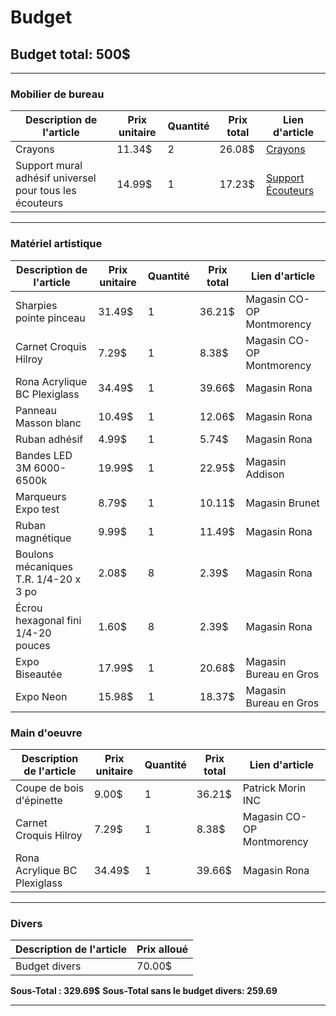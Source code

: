 # Budget

## Budget total: 500$

---

### Mobilier de bureau

| Description de l'article                                | Prix unitaire | Quantité | Prix total | Lien d'article                                                                                                    |
| ------------------------------------------------------- | ------------- | -------- | ---------- | ----------------------------------------------------------------------------------------------------------------- |
| Crayons                                                 | 11.34$        | 2        | 26.08$     | [Crayons](https://www.amazon.ca/Amazon-Basics-Low-Odor-Whiteboard-Assorted/dp/B00T3ROM9G/)                        |
| Support mural adhésif universel pour tous les écouteurs | 14.99$        | 1        | 17.23$     | [Support Écouteurs](https://www.amazon.ca/Headphone-Universal-Sennheiser-Audio-Technica-Controller/dp/B077MBVHP7) |

---

### Matériel artistique

| Description de l'article              | Prix unitaire | Quantité | Prix total | Lien d'article            |
| ------------------------------------- | ------------- | -------- | ---------- | ------------------------- |
| Sharpies pointe pinceau               | 31.49$        | 1        | 36.21$     | Magasin CO-OP Montmorency |
| Carnet Croquis Hilroy                 | 7.29$         | 1        | 8.38$      | Magasin CO-OP Montmorency |
| Rona Acrylique BC Plexiglass          | 34.49$        | 1        | 39.66$     | Magasin Rona              |
| Panneau Masson blanc                  | 10.49$        | 1        | 12.06$     | Magasin Rona              |
| Ruban adhésif                         | 4.99$         | 1        | 5.74$      | Magasin Rona              |
| Bandes LED 3M 6000-6500k              | 19.99$        | 1        | 22.95$     | Magasin Addison           |
| Marqueurs Expo test                   | 8.79$         | 1        | 10.11$     | Magasin Brunet            |
| Ruban magnétique                      | 9.99$         | 1        | 11.49$     | Magasin Rona              |
| Boulons mécaniques T.R. 1/4-20 x 3 po | 2.08$         | 8        | 2.39$      | Magasin Rona              |
| Écrou hexagonal fini 1/4-20 pouces    | 1.60$         | 8        | 2.39$      | Magasin Rona              |
| Expo Biseautée                        | 17.99$        | 1        | 20.68$     | Magasin Bureau en Gros    |
| Expo Neon                             | 15.98$        | 1        | 18.37$     | Magasin Bureau en Gros    |

### Main d'oeuvre

| Description de l'article     | Prix unitaire | Quantité | Prix total | Lien d'article            |
| ---------------------------- | ------------- | -------- | ---------- | ------------------------- |
| Coupe de bois d'épinette     | 9.00$         | 1        | 36.21$     | Patrick Morin INC         |
| Carnet Croquis Hilroy        | 7.29$         | 1        | 8.38$      | Magasin CO-OP Montmorency |
| Rona Acrylique BC Plexiglass | 34.49$        | 1        | 39.66$     | Magasin Rona              |

---

### Divers

| Description de l'article | Prix alloué |
| ------------------------ | ----------- |
| Budget divers            | 70.00$      |

**Sous-Total : 329.69$**
**Sous-Total sans le budget divers: 259.69**

---
